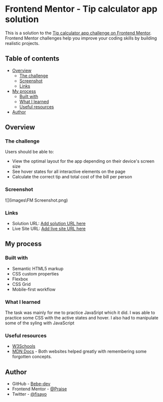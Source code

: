 # Frontend Mentor - Tip calculator app solution

This is a solution to the [Tip calculator app challenge on Frontend Mentor](https://www.frontendmentor.io/challenges/tip-calculator-app-ugJNGbJUX). Frontend Mentor challenges help you improve your coding skills by building realistic projects.

## Table of contents

- [Overview](#overview)
  - [The challenge](#the-challenge)
  - [Screenshot](#screenshot)
  - [Links](#links)
- [My process](#my-process)
  - [Built with](#built-with)
  - [What I learned](#what-i-learned)
  - [Useful resources](#useful-resources)
- [Author](#author)


## Overview

### The challenge

Users should be able to:

- View the optimal layout for the app depending on their device's screen size
- See hover states for all interactive elements on the page
- Calculate the correct tip and total cost of the bill per person

### Screenshot

![](images\FM Screenshot.png)


### Links

- Solution URL: [Add solution URL here](https://your-solution-url.com)
- Live Site URL: [Add live site URL here](https://your-live-site-url.com)

## My process

### Built with

- Semantic HTML5 markup
- CSS custom properties
- Flexbox
- CSS Grid
- Mobile-first workflow



### What I learned

The task was mainly for me to practice JavaSript which it did. I was able to practice some CSS with the active states and hover. I also had to manipulate some of the syling with JavaScript


### Useful resources

- [W3Schools](https://www.w3schools.com)
- [MDN Docs](https://developer.mozilla.org/en-US/) - Both websites helped greatly with remembering some forgotten concepts.


## Author

- GitHub - [Bebe-dev](https://github.com/Bebe-dev)
- Frontend Mentor - [@Praise](https://www.frontendmentor.io/profile/Bebe-dev)
- Twitter - [@fisayo](https://www.twitter.com/fisayo2_5)

